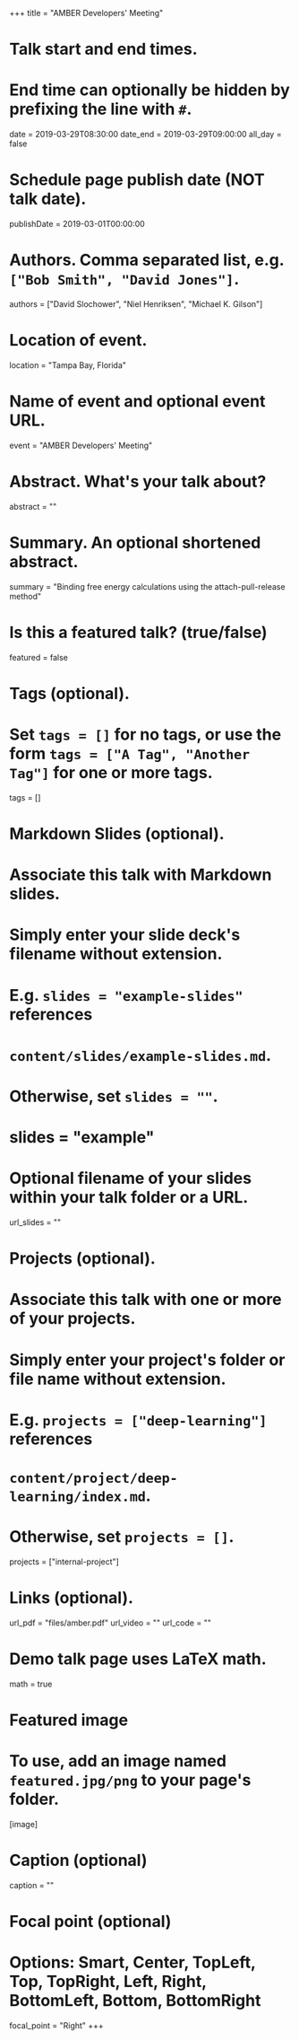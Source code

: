 +++
title = "AMBER Developers' Meeting"

# Talk start and end times.
#   End time can optionally be hidden by prefixing the line with `#`.
date = 2019-03-29T08:30:00
date_end = 2019-03-29T09:00:00
all_day = false

# Schedule page publish date (NOT talk date).
publishDate = 2019-03-01T00:00:00

# Authors. Comma separated list, e.g. `["Bob Smith", "David Jones"]`.
authors = ["David Slochower", "Niel Henriksen", "Michael K. Gilson"]

# Location of event.
location = "Tampa Bay, Florida"

# Name of event and optional event URL.
event = "AMBER Developers' Meeting"

# Abstract. What's your talk about?
abstract = ""

# Summary. An optional shortened abstract.
summary = "Binding free energy calculations using the attach-pull-release method"

# Is this a featured talk? (true/false)
featured = false

# Tags (optional).
#   Set `tags = []` for no tags, or use the form `tags = ["A Tag", "Another Tag"]` for one or more tags.
tags = []

# Markdown Slides (optional).
#   Associate this talk with Markdown slides.
#   Simply enter your slide deck's filename without extension.
#   E.g. `slides = "example-slides"` references 
#   `content/slides/example-slides.md`.
#   Otherwise, set `slides = ""`.
# slides = "example"

# Optional filename of your slides within your talk folder or a URL.
url_slides = ""

# Projects (optional).
#   Associate this talk with one or more of your projects.
#   Simply enter your project's folder or file name without extension.
#   E.g. `projects = ["deep-learning"]` references 
#   `content/project/deep-learning/index.md`.
#   Otherwise, set `projects = []`.
projects = ["internal-project"]

# Links (optional).
url_pdf = "files/amber.pdf"
url_video = ""
url_code = ""

# Demo talk page uses LaTeX math.
math = true

# Featured image
# To use, add an image named `featured.jpg/png` to your page's folder. 
[image]
  # Caption (optional)
  caption = ""

  # Focal point (optional)
  # Options: Smart, Center, TopLeft, Top, TopRight, Left, Right, BottomLeft, Bottom, BottomRight
  focal_point = "Right"
+++